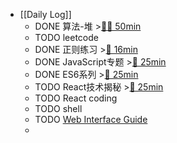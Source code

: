 - [[Daily Log]]
	- DONE 算法-堆 >[🍅🍅 50min](#agenda-pomo://?t=f-1686733729464-1500%2Cf-1686737626000-1500)
	- TODO leetcode
	- DONE 正则练习 >[🍅 16min](#agenda-pomo://?t=p-1686750628330-934)
	- DONE JavaScript专题 >[🍅 25min](#agenda-pomo://?t=f-1686755292750-1500)
	- DONE ES6系列 >[🍅 25min](#agenda-pomo://?t=f-1686752318379-1500)
	- TODO React技术揭秘 >[🍅 25min](#agenda-pomo://?t=f-1686757550744-1500)
	- TODO React coding
	- TODO shell
	- TODO [Web Interface Guide](https://interfaces.rauno.me/)
	-